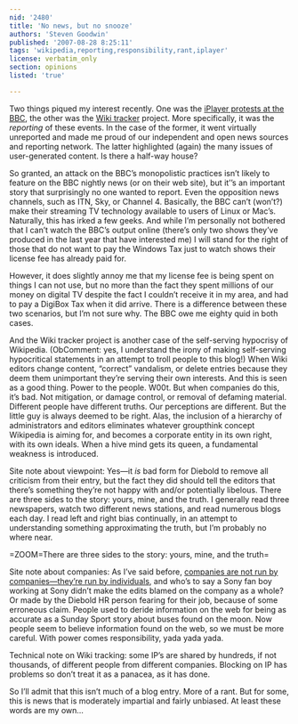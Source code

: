 ```yaml
---
nid: '2480'
title: 'No news, but no snooze'
authors: 'Steven Goodwin'
published: '2007-08-28 8:25:11'
tags: 'wikipedia,reporting,responsibility,rant,iplayer'
license: verbatim_only
section: opinions
listed: 'true'

---
```

Two things piqued my interest recently. One was the [iPlayer protests at the BBC]( http://www.theregister.co.uk/2007/08/14/bbc_iplayer_protests/), the other was the [Wiki tracker]( http://www.wired.com/politics/onlinerights/news/2007/08/wiki_tracker) project. More specifically, it was the _reporting_ of these events. In the case of the former, it went virtually unreported and made me proud of our independent and open news sources and reporting network. The latter highlighted (again) the many issues of user-generated content. Is there a half-way house?

So granted, an attack on the BBC’s monopolistic practices isn’t likely to feature on the BBC nightly news (or on their web site), but it’’s an important story that surprisingly no one wanted to report. Even the opposition news channels, such as ITN, Sky, or Channel 4. Basically, the BBC can’t (won’t?) make their streaming TV technology available to users of Linux or Mac’s. Naturally, this has irked a few geeks. And while I’m personally not bothered that I can’t watch the BBC’s output online (there’s only two shows they’ve produced in the last year that have interested me) I will stand for the right of those that do not want to pay the Windows Tax just to watch shows their license fee has already paid for. 

However, it does slightly annoy me that my license fee is being spent on things I can not use, but no more than the fact they spent millions of our money on digital TV despite the fact I couldn’t receive it in my area, and had to pay a DigiBox Tax when it did arrive. There is a difference between these two scenarios, but I’m not sure why. The BBC owe me eighty quid in both cases.

And the Wiki tracker project is another case of the self-serving hypocrisy of Wikipedia. (ObComment: yes, I understand the irony of making self-serving hypocritical statements in an attempt to troll people to this blog!) When Wiki editors change content, “correct” vandalism, or delete entries because they deem them unimportant they’re serving their own interests. And this is seen as a good thing. Power to the people. W00t. But when companies do this, it’s bad. Not mitigation, or damage control, or removal of defaming material. Different people have different truths. Our perceptions are different. But the little guy is always deemed to be right. Alas, the inclusion of a hierarchy of administrators and editors eliminates whatever groupthink concept Wikipedia is aiming for, and becomes a corporate entity in its own right, with its own ideals. When a hive mind gets its queen, a fundamental weakness is introduced.

Site note about viewpoint: Yes—it _is_ bad form for Diebold to remove all criticism from their entry, but the fact they did should tell the editors that there’s something they’re not happy with and/or potentially libelous. There are three sides to the story: yours, mine, and the truth. I generally read three newspapers, watch two different news stations, and read numerous blogs each day. I read left and right bias continually, in an attempt to understanding something approximating the truth, but I’m probably no where near.


=ZOOM=There are three sides to the story: yours, mine, and the truth=

Site note about companies: As I’ve said before, [ companies are not run by companies—they’re run by individuals](http://www.freesoftwaremagazine.com/blogs/ideas_for_patent_reform), and who’s to say a Sony fan boy working at Sony didn’t make the edits blamed on the company as a whole? Or made by the Diebold HR person fearing for their job, because of some erroneous claim. People used to deride information on the web for being as accurate as a Sunday Sport story about buses found on the moon. Now people seem to believe information found on the web, so we must be more careful. With power comes responsibility, yada yada yada.

Technical note on Wiki tracking: some IP’s are shared by hundreds, if not thousands, of different people from different companies. Blocking on IP has problems so don’t treat it as a panacea, as it has done.

So I’ll admit that this isn’t much of a blog entry. More of a rant. But for some, this is news that is moderately impartial and fairly unbiased. At least these words are my own...

